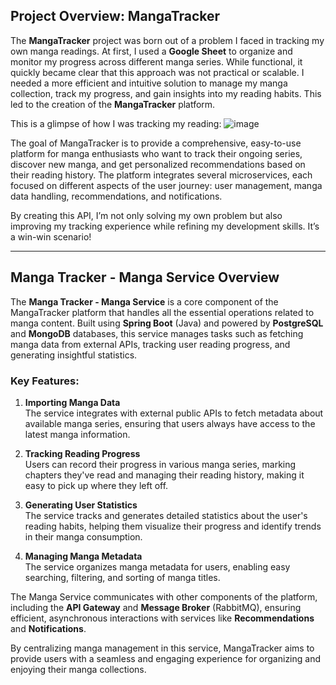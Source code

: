 ## **Project Overview: MangaTracker**

The **MangaTracker** project was born out of a problem I faced in tracking my own manga readings. At first, I used a **Google Sheet** to organize and monitor my progress across different manga series. While functional, it quickly became clear that this approach was not practical or scalable. I needed a more efficient and intuitive solution to manage my manga collection, track my progress, and gain insights into my reading habits. This led to the creation of the **MangaTracker** platform.

This is a glimpse of how I was tracking my reading:
![image](https://github.com/user-attachments/assets/89704515-cada-4d66-8fc5-52a36e8195e5)

The goal of MangaTracker is to provide a comprehensive, easy-to-use platform for manga enthusiasts who want to track their ongoing series, discover new manga, and get personalized recommendations based on their reading history. The platform integrates several microservices, each focused on different aspects of the user journey: user management, manga data handling, recommendations, and notifications.

By creating this API, I’m not only solving my own problem but also improving my tracking experience while refining my development skills. It’s a win-win scenario!

---

## **Manga Tracker - Manga Service Overview**

The **Manga Tracker - Manga Service** is a core component of the MangaTracker platform that handles all the essential operations related to manga content. Built using **Spring Boot** (Java) and powered by **PostgreSQL** and **MongoDB** databases, this service manages tasks such as fetching manga data from external APIs, tracking user reading progress, and generating insightful statistics.

### Key Features:
1. **Importing Manga Data**  
   The service integrates with external public APIs to fetch metadata about available manga series, ensuring that users always have access to the latest manga information.

2. **Tracking Reading Progress**  
   Users can record their progress in various manga series, marking chapters they've read and managing their reading history, making it easy to pick up where they left off.

3. **Generating User Statistics**  
   The service tracks and generates detailed statistics about the user's reading habits, helping them visualize their progress and identify trends in their manga consumption.

4. **Managing Manga Metadata**  
   The service organizes manga metadata for users, enabling easy searching, filtering, and sorting of manga titles.

The Manga Service communicates with other components of the platform, including the **API Gateway** and **Message Broker** (RabbitMQ), ensuring efficient, asynchronous interactions with services like **Recommendations** and **Notifications**.

By centralizing manga management in this service, MangaTracker aims to provide users with a seamless and engaging experience for organizing and enjoying their manga collections.
